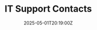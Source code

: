 ---
title: IT Support Contacts
linkTitle: IT Support Contacts
date: '2025-05-01T20:19:00Z'
weight: 1
description: No content
draft: false
ref: it-support-contacts
---